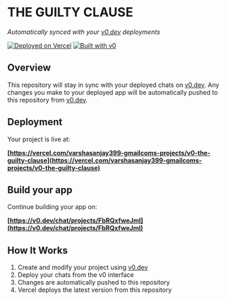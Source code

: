 # THE GUILTY CLAUSE

*Automatically synced with your [v0.dev](https://v0.dev) deployments*

[![Deployed on Vercel](https://img.shields.io/badge/Deployed%20on-Vercel-black?style=for-the-badge&logo=vercel)](https://vercel.com/varshasanjay399-gmailcoms-projects/v0-the-guilty-clause)
[![Built with v0](https://img.shields.io/badge/Built%20with-v0.dev-black?style=for-the-badge)](https://v0.dev/chat/projects/FbRQxfweJmI)

## Overview

This repository will stay in sync with your deployed chats on [v0.dev](https://v0.dev).
Any changes you make to your deployed app will be automatically pushed to this repository from [v0.dev](https://v0.dev).

## Deployment

Your project is live at:

**[https://vercel.com/varshasanjay399-gmailcoms-projects/v0-the-guilty-clause](https://vercel.com/varshasanjay399-gmailcoms-projects/v0-the-guilty-clause)**

## Build your app

Continue building your app on:

**[https://v0.dev/chat/projects/FbRQxfweJmI](https://v0.dev/chat/projects/FbRQxfweJmI)**

## How It Works

1. Create and modify your project using [v0.dev](https://v0.dev)
2. Deploy your chats from the v0 interface
3. Changes are automatically pushed to this repository
4. Vercel deploys the latest version from this repository